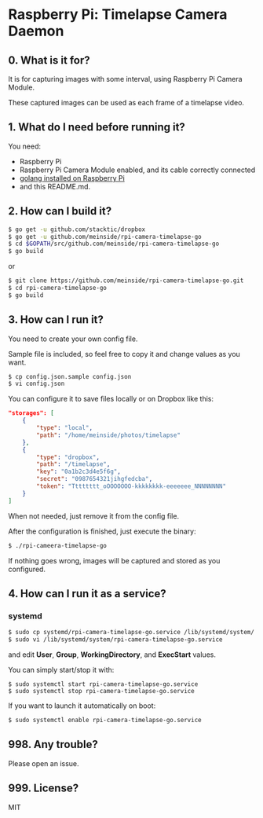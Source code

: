 # Raspberry Pi: Timelapse Camera Daemon

## 0. What is it for?

It is for capturing images with some interval, using Raspberry Pi Camera Module.

These captured images can be used as each frame of a timelapse video.

## 1. What do I need before running it?

You need:

* Raspberry Pi
* Raspberry Pi Camera Module enabled, and its cable correctly connected
* [golang installed on Raspberry Pi](https://github.com/meinside/rpi-configs/blob/master/bin/prep_go.sh)
* and this README.md.

## 2. How can I build it?

```bash
$ go get -u github.com/stacktic/dropbox
$ go get -u github.com/meinside/rpi-camera-timelapse-go
$ cd $GOPATH/src/github.com/meinside/rpi-camera-timelapse-go
$ go build
```

or

```bash
$ git clone https://github.com/meinside/rpi-camera-timelapse-go.git
$ cd rpi-camera-timelapse-go
$ go build
```

## 3. How can I run it?

You need to create your own config file.

Sample file is included, so feel free to copy it and change values as you want.

```bash
$ cp config.json.sample config.json
$ vi config.json
```

You can configure it to save files locally or on Dropbox like this:

```json
"storages": [
	{
		"type": "local",
		"path": "/home/meinside/photos/timelapse"
	},
	{
		"type": "dropbox",
		"path": "/timelapse",
		"key": "0a1b2c3d4e5f6g",
		"secret": "0987654321jihgfedcba",
		"token": "Tttttttt_oOOOOOOO-kkkkkkkk-eeeeeee_NNNNNNNN"
	}
]
```

When not needed, just remove it from the config file.

After the configuration is finished, just execute the binary:

```bash
$ ./rpi-cameera-timelapse-go
```

If nothing goes wrong, images will be captured and stored as you configured.

## 4. How can I run it as a service?

### systemd

```bash
$ sudo cp systemd/rpi-camera-timelapse-go.service /lib/systemd/system/
$ sudo vi /lib/systemd/system/rpi-camera-timelapse-go.service
```

and edit **User**, **Group**, **WorkingDirectory**, and **ExecStart** values.

You can simply start/stop it with:

```
$ sudo systemctl start rpi-camera-timelapse-go.service
$ sudo systemctl stop rpi-camera-timelapse-go.service
```

If you want to launch it automatically on boot:

```bash
$ sudo systemctl enable rpi-camera-timelapse-go.service
```

## 998. Any trouble?

Please open an issue.

## 999. License?

MIT
